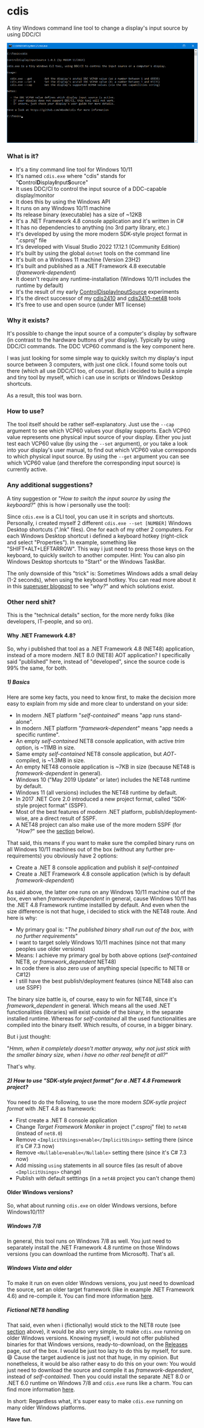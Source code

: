 # cdis

A tiny Windows command line tool to change a display's input source by using DDC/CI

![cdis](screenshot.png)

### What is it?

- It's a tiny command line tool for Windows 10/11
- It's named `cdis.exe` where "cdis" stands for "**C**ontrol**D**isplay**I**nput**S**ource"
- It uses DDC/CI to control the input source of a DDC-capable display/monitor
- It does this by using the Windows API
- It runs on any Windows 10/11 machine
- Its release binary (executable) has a size of ~12KB
- It's a .NET Framework 4.8 console application and it's written in C#
- It has no dependencies to anything (no 3rd party library, etc.)
- It's developed by using the more modern SDK-style project format in ".csproj" file
- It's developed with Visual Studio 2022 17.12.1 (Community Edition)
- It's built by using the global `dotnet` tools on the command line
- It's built on a Windows 11 machine (Version 23H2)
- It's built and published as a .NET Framework 4.8 executable (_framework-dependent_)
- It doesn't require any runtime-installation (Windows 10/11 includes the runtime by default)
- It's the result of my early [ControlDisplayInputSource](https://github.com/MBODM/ControlDisplayInputSource) experiments
- It's the direct successor of my [cdis2410](https://github.com/MBODM/cdis2410) and [cdis2410-net48](https://github.com/MBODM/cdis2410-net48) tools
- It's free to use and open source (under MIT license)

### Why it exists?

It's possible to change the input source of a computer's display by software (in contrast to the hardware buttons of your display). Typically by using DDC/CI commands. The DDC VCP60 command is the key component here.

I was just looking for some simple way to quickly switch my display's input source between 3 computers, with just one click. I found some tools out there (which all use DDC/CI too, of course). But i decided to build a simple and tiny tool by myself, which i can use in scripts or Windows Desktop shortcuts.

As a result, this tool was born.

### How to use?

The tool itself should be rather self-explanatory. Just use the `--cap` argument to see which VCP60 values your display supports. Each VCP60 value represents one physical input source of your display. Either you just test each VCP60 value (by using the `--set` argument), or you take a look into your display's user manual, to find out which VCP60 value corresponds to which physical input source. By using the `--get` argument you can see which VCP60 value (and therefore the corresponding input source) is currently active.

### Any additional suggestions?

A tiny suggestion or "_How to switch the input source by using the keyboard?_" (this is how i personally use the tool):

Since `cdis.exe` is a CLI tool, you can use it in scripts and shortcuts. Personally, i created myself 2 different `cdis.exe --set [NUMBER]` Windows Desktop shortcuts (".lnk" files). One for each of my other 2 computers. For each Windows Desktop shortcut i defined a keyboard hotkey (right-click and select "Properties"). In example, something like "SHIFT+ALT+LEFTARROW". This way i just need to press those keys on the keyboard, to quickly switch to another computer. Hint: You can also pin Windows Desktop shortcuts to "Start" or the Windows TaskBar.

The only downside of this "trick" is: Sometimes Windows adds a small delay (1-2 seconds), when using the keyboard hotkey. You can read more about it in this [superuser blogpost](https://superuser.com/questions/426947/slow-windows-desktop-keyboard-shortcuts) to see "_why?_" and which solutions exist.

### Other nerd shit?

This is the "technical details" section, for the more nerdy folks (like developers, IT-people, and so on).

#### Why .NET Framework 4.8?

So, why i published that tool as a .NET Framework 4.8 (NET48) application, instead of a more modern .NET 8.0 (NET8) AOT application? I specifically said "published" here, instead of "developed", since the source code is 99% the same, for both.

##### 1) Basics

Here are some key facts, you need to know first, to make the decision more easy to explain from my side and more clear to understand on your side:
- In modern .NET platform "_self-contained_" means "app runs stand-alone".
- In modern .NET platform "_framework-dependent_" means "app needs a specific runtime".
- An empty _self-contained_ NET8 console application, with active _trim_ option, is ~11MB in size.
- Same empty _self-contained_ NET8 console application, but _AOT_-compiled, is ~1.3MB in size.
- An empty NET48 console application is ~7KB in size (because NET48 is _framework-dependent_ in general).
- Windows 10 ("May 2019 Update" or later) includes the NET48 runtime by default.
- Windows 11 (all versions) includes the NET48 runtime by default.
- In 2017 .NET Core 2.0 introduced a new project format, called "SDK-style project format" (SSPF).
- Most of the best features of modern .NET platform, publish/deployment-wise, are a direct result of SSPF.
- A NET48 project can also make use of the more modern SSPF (for "_How?_" see the [section](#2-how-to-use-sdk-style-project-format-for-a-net-48-framework-project) below).

That said, this means if you want to make sure the compiled binary runs on all Windows 10/11 machines out of the box (without any further pre-requirements) you obviously have 2 options:
- Create a .NET 8 console application and publish it _self-contained_
- Create a .NET Framework 4.8 console application (which is by default _framework-dependent_)

As said above, the latter one runs on any Windows 10/11 machine out of the box, even when _framework-dependent_ in general, cause Windows 10/11 has the .NET 4.8 Framework runtime installled by default. And even when the size difference is not that huge, i decided to stick with the NET48 route. And here is why:
- My primary goal is: "_The published binary shall run out of the box, with no further requirements_"
- I want to target solely Windows 10/11 machines (since not that many peoples use older versions)
- Means: I achieve my primary goal by both above options (_self-contained_ NET8, or _framework_dependent_ NET48)
- In code there is also zero use of anything special (specific to NET8 or C#12)
- I still have the best publish/deployment features (since NET48 also can use SSPF)

The binary size battle is, of course, easy to win for NET48, since it's _framework_dependent_ in general. Which means all the used .NET functionalities (libraries) will exist outside of the binary, in the separate installed runtime. Whereas for _self-contained_ all the used functionalities are compiled into the binary itself. Which results, of course, in a bigger binary.

But i just thought:

"_Hmm, when it completely doesn't matter anyway, why not just stick with the smaller binary size, when i have no other real benefit at all?_"

That's why.

##### 2) _How to use "SDK-style project format" for a .NET 4.8 Framework project?_

You need to do the following, to use the more modern _SDK-sytle project format_ with .NET 4.8 as framework:
- First create a .NET 8 console application
- Change _Target Framework Moniker_ in project (".csproj" file) to `net48` (instead of `net8.0`)
- Remove `<ImplicitUsings>enable</ImplicitUsings>` setting there (since it's C# 7.3 now)
- Remove `<Nullable>enable</Nullable>` setting there (since it's C# 7.3 now)
- Add missing `using` statements in all source files (as result of above `<ImplicitUsings>` change)
- Publish with default setttings (in a `net48` project you can't change them)

#### Older Windows versions?

So, what about running `cdis.exe` on older Windows versions, before Windows10/11?

##### Windows 7/8

In general, this tool runs on Windows 7/8 as well. You just need to separately install the .NET Framework 4.8 runtime on those Windows versions (you can download the runtime from Microsoft). That's all.

##### Windows Vista and older

To make it run on even older Windows versions, you just need to download the source, set an older target framework (like in example .NET Framework 4.6) and re-compile it. You can find more information [here](https://learn.microsoft.com/en-us/dotnet/framework/migration-guide/versions-and-dependencies).

##### Fictional NET8 handling

That said, even when i (fictionally) would stick to the NET8 route (see [section](#why-net-framework-48) above), it would be also very simple, to make `cdis.exe` running on older Windows versions. Knowing myself, i would not offer published binaries for that Windows versions, ready-to-download, on the [Releases](https://github.com/mbodm/cdis/releases) page, out of the box. I would be just too lazy to do this by myself, for sure. 😄 Cause the target audience is just not that huge, in my opinion. But nonetheless, it would be also rather easy to do this on your own: You would just need to download the source and compile it as _framework-dependent_, instead of _self-contained_. Then you could install the separate .NET 8.0 or .NET 6.0 runtime on Windows 7/8 and `cdis.exe` runs like a charm. You can find more information [here](https://learn.microsoft.com/en-us/dotnet/core/install/windows#windows-7--81--server-2012).

In short: Regardless what, it's super easy to make `cdis.exe` running on many older Windows platforms.

**Have fun.**
